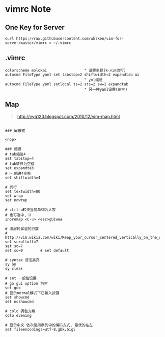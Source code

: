 vimrc Note
==========

One Key for Server
------------------

    curl https://raw.githubusercontent.com/wklken/vim-for-server/master/vimrc > ~/.vimrc

.vimrc
------

``` vimrc
colorscheme molokai                 " 设置主题(k-vim也可)
autocmd FileType yaml set tabstop=2 shiftwidth=2 expandtab ai
                                    " yml缩进
autocmd FileType yaml setlocal ts=2 sts=2 sw=2 expandtab
                                    " 另一种yaml设置(缩写)
```

Map
---

> <http://yyq123.blogspot.com/2010/12/vim-map.html>

``` shell

### 屏蔽键

<nop>

### 缩进
# tab缩进4
set tabstop=4
# tab转换为空格
set expandtab
# > 缩进4空格
set shiftwidth=4

# 折行
set textwidth=80
set wrap
set nowrap

# ctrl-u转换当前单词为大写
# 也可选中, U
inoremap <C-u> <esc>gUiwea

# 滚屏时保留的行数
# http://vim.wikia.com/wiki/Keep_your_cursor_centered_vertically_on_the_screen
set scrolloff=7
set so=7
set so=0        # set default

# syntax 语法高亮
sy on
sy clear

# set 一般性设置
# go gui option 为空
set go=
# 显示normal模式下已输入按键
set showcmd
set noshowcmd

# colo 调色方案
colo evening

# 显示中文 依次使用序列中的编码方式, 最优的在左
set fileencodings=utf-8,gbk,big5
```
